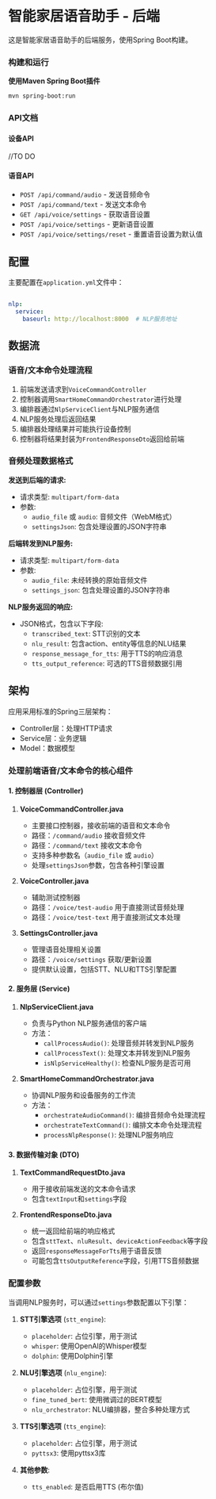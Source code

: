 # 智能家居语音助手 - 后端

这是智能家居语音助手的后端服务，使用Spring Boot构建。

### 构建和运行

**使用Maven Spring Boot插件**

```bash
mvn spring-boot:run
```

### API文档

#### 设备API

//TO DO

#### 语音API

- `POST /api/command/audio` - 发送音频命令
- `POST /api/command/text` - 发送文本命令
- `GET /api/voice/settings` - 获取语音设置
- `POST /api/voice/settings` - 更新语音设置
- `POST /api/voice/settings/reset` - 重置语音设置为默认值

## 配置

主要配置在`application.yml`文件中：

```yaml

nlp:
  service:
    baseurl: http://localhost:8000  # NLP服务地址
```

## 数据流

### 语音/文本命令处理流程

1. 前端发送请求到`VoiceCommandController`
2. 控制器调用`SmartHomeCommandOrchestrator`进行处理
3. 编排器通过`NlpServiceClient`与NLP服务通信
4. NLP服务处理后返回结果
5. 编排器处理结果并可能执行设备控制
6. 控制器将结果封装为`FrontendResponseDto`返回给前端

### 音频处理数据格式

**发送到后端的请求:**
- 请求类型: `multipart/form-data`
- 参数:
  - `audio_file` 或 `audio`: 音频文件（WebM格式）
  - `settingsJson`: 包含处理设置的JSON字符串

**后端转发到NLP服务:**
- 请求类型: `multipart/form-data`
- 参数:
  - `audio_file`: 未经转换的原始音频文件
  - `settings_json`: 包含处理设置的JSON字符串

**NLP服务返回的响应:**
- JSON格式，包含以下字段:
  - `transcribed_text`: STT识别的文本
  - `nlu_result`: 包含action、entity等信息的NLU结果
  - `response_message_for_tts`: 用于TTS的响应消息
  - `tts_output_reference`: 可选的TTS音频数据引用

## 架构

应用采用标准的Spring三层架构：
- Controller层：处理HTTP请求
- Service层：业务逻辑
- Model：数据模型

### 处理前端语音/文本命令的核心组件

#### 1. 控制器层 (Controller)

1. **VoiceCommandController.java**
   - 主要接口控制器，接收前端的语音和文本命令
   - 路径：`/command/audio` 接收音频文件
   - 路径：`/command/text` 接收文本命令
   - 支持多种参数名（`audio_file` 或 `audio`）
   - 处理`settingsJson`参数，包含各种引擎设置

2. **VoiceController.java**
   - 辅助测试控制器
   - 路径：`/voice/test-audio` 用于直接测试音频处理
   - 路径：`/voice/test-text` 用于直接测试文本处理

3. **SettingsController.java**
   - 管理语音处理相关设置
   - 路径：`/voice/settings` 获取/更新设置
   - 提供默认设置，包括STT、NLU和TTS引擎配置

#### 2. 服务层 (Service)

1. **NlpServiceClient.java**
   - 负责与Python NLP服务通信的客户端
   - 方法：
     - `callProcessAudio()`: 处理音频并转发到NLP服务
     - `callProcessText()`: 处理文本并转发到NLP服务
     - `isNlpServiceHealthy()`: 检查NLP服务是否可用

2. **SmartHomeCommandOrchestrator.java**
   - 协调NLP服务和设备服务的工作流
   - 方法：
     - `orchestrateAudioCommand()`: 编排音频命令处理流程
     - `orchestrateTextCommand()`: 编排文本命令处理流程
     - `processNlpResponse()`: 处理NLP服务响应

#### 3. 数据传输对象 (DTO)

1. **TextCommandRequestDto.java**
   - 用于接收前端发送的文本命令请求
   - 包含`textInput`和`settings`字段

2. **FrontendResponseDto.java**
   - 统一返回给前端的响应格式
   - 包含`sttText`、`nluResult`、`deviceActionFeedback`等字段
   - 返回`responseMessageForTts`用于语音反馈
   - 可能包含`ttsOutputReference`字段，引用TTS音频数据

### 配置参数

当调用NLP服务时，可以通过`settings`参数配置以下引擎：

1. **STT引擎选项** (`stt_engine`):
   - `placeholder`: 占位引擎，用于测试
   - `whisper`: 使用OpenAI的Whisper模型
   - `dolphin`: 使用Dolphin引擎

2. **NLU引擎选项** (`nlu_engine`):
   - `placeholder`: 占位引擎，用于测试
   - `fine_tuned_bert`: 使用微调过的BERT模型
   - `nlu_orchestrator`: NLU编排器，整合多种处理方式

3. **TTS引擎选项** (`tts_engine`):
   - `placeholder`: 占位引擎，用于测试
   - `pyttsx3`: 使用pyttsx3库

4. **其他参数**:
   - `tts_enabled`: 是否启用TTS (布尔值)
